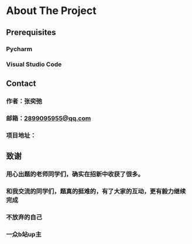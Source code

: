 # About The Project
## Prerequisites
### Pycharm 
### Visual Studio Code
## Contact
### 作者：张奕弛
### 邮箱：2899095955@qq.com
### 项目地址：
## 致谢
### 用心出题的老师同学们，确实在招新中收获了很多。
### 和我交流的同学们，题真的挺难的，有了大家的互动，更有毅力继续完成
### 不放弃的自己
### 一众b站up主


